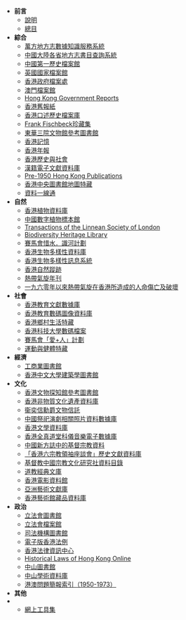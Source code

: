 <!-- _sidebar.md -->
* **前言**
  * [說明](/)
  * [總目](/full-list.md)
* **綜合**
  * [萬方地方志數據知識服務系統](/general/wang-fang-local-record.md)
  * [中國大陸各省地方志書目查詢系統](/general/local-record-place.md)
  * [中國第一歷史檔案館](/)
  * [英國國家檔案館](/general/the-national-archives.md)
  * [香港政府檔案處](/general/government-records-service.md)
  * [澳門檔案館](/)
  * [Hong Kong Government Reports](/general/hong-kong-government-reports-online.md)
  * [香港舊報紙](/general/old-hk-collection.md)
  * [香港口述歷史檔案庫](/general/hong-kong-oral-history-collective-memories.md)
  * [Frank Fischbeck珍藏集](/general/frank-fischbeck-collection.md)
  * [東華三院文物館參考圖書館](/)
  * [香港記憶](/general/hong-kong-memory.md)
  * [香港年報](/)
  * [香港歷史與社會](/)
  * [漢籍電子文獻資料庫](/)
  * [Pre-1950 Hong Kong Publications](/)
  * [香港中央圖書館地圖特藏](/)
  * [資料一線通](/general/data-gov-hk.md)
* **自然**
  * [香港植物資料庫](/natural/hong-kong-plant-database.md)
  * [中國數字植物標本館](/)
  * [Transactions of the Linnean Society of London](/)
  * [Biodiversity Heritage Library](/)
  * [賽馬會惜水．識河計劃](/natural/water-initiative-on-sustainability-and-engagement.md)
  * [香港生物多樣性資料庫](/natural/hk-biodiversity-database.md)
  * [香港生物多樣性訊息系統](/natural/hong-kong-biodiversity-information-system.md)
  * [香港自然蹤跡](/natural/hong-kong-wildtracks.md)
  * [熱帶氣旋年刊](/)
  * [一九六零年以來熱帶氣旋在香港所造成的人命傷亡及破壞](/)
* **社會**
  * [香港教育文獻數據庫](/)
  * [香港教育數碼圖像資料庫](/)
  * [香港鄉村生活特藏](/social/hong-kong-village-life-collection.md)
  * [香港科技大學數碼檔案](/)
  * [賽馬會「愛+人」計劃](/)
  * [運動與健體特藏](/)
* **經濟**
  * [工商業圖書館](/economic/business-and-industry-library.md)
  * [香港中文大學建築學圖書館](/)
* **文化**
  * [香港文物探知館參考圖書館](/cultural/hong-kong-heritage-discovery-centre-reference-library.md)
  * [香港非物質文化遺產資料庫](/cultural/hong-kong-intangible-cultural-heritage-database.md)
  * [衞奕信勳爵文物信託](/)
  * [中國祭祀演劇相關照片資料數據庫](/cultural/chinese-ritual-related-photo-database.md)
  * [香港文學資料庫](/cultural/hong-kong-literature-database.md)
  * [香港全真道堂科儀音樂電子數據庫](/cultural/hong-kong-quanzhen-temples-taoist-ritual-music.md)
  * [中國新方誌中的基督宗教資料](/)
  * [「香港六宗教領袖座談會」歷史文獻資料庫](/)
  * [基督教中國宗教文化研究社資料目錄](/)
  * [道教經典文庫](/)
  * [香港電影資料館](/cultural/hong-kong-film-archive.md)
  * [亞洲藝術文獻庫](/cultural/asia-art-archive.md)
  * [香港藝術館藏品資料庫](/cultural/hong-kong-museum-of-art-collection-databank.md)
* **政治**
  * [立法會圖書館](/)
  * [立法會檔案館](/political/legco-archives.md)
  * [司法機構圖書館](/)
  * [電子版香港法例](/)
  * [香港法律資訊中心](/)
  * [Historical Laws of Hong Kong Online](/)
  * [中山圖書館](/)
  * [中山學術資料庫](/)
  * [港澳問題簡報索引（1950-1973）](/)
* **其他**
* * [網上工具集](/other/online-tools.md)
